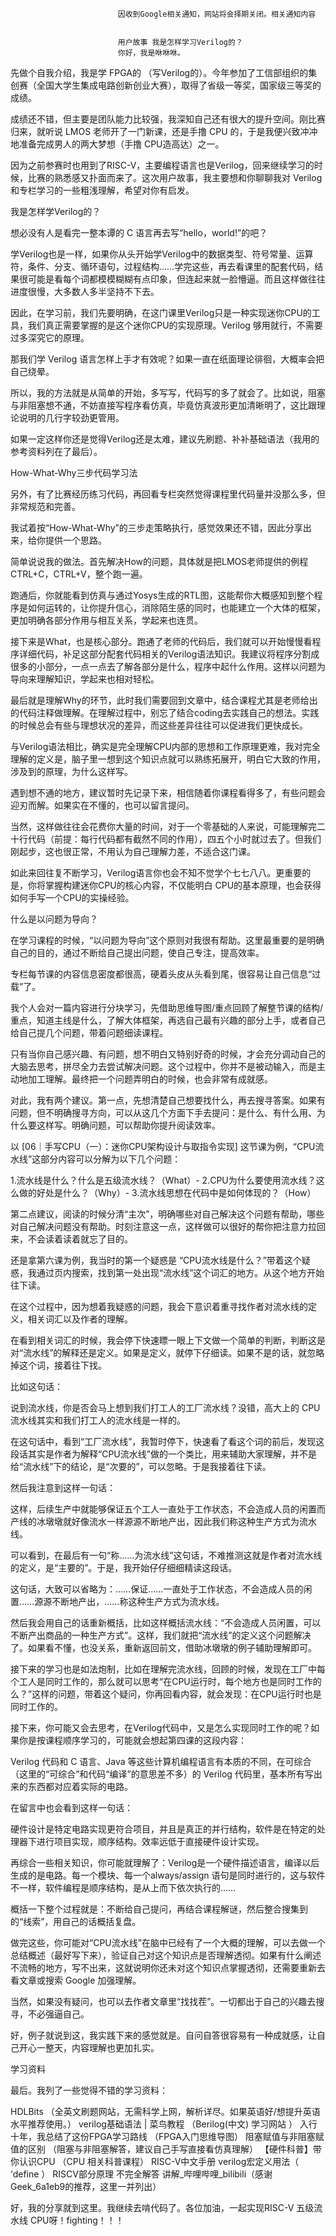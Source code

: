 
                            
                            因收到Google相关通知，网站将会择期关闭。相关通知内容
                            
                            
                            用户故事 我是怎样学习Verilog的？
                            你好，我是咻咻咻。

先做个自我介绍，我是学 FPGA的 （写Verilog的）。今年参加了工信部组织的集创赛（全国大学生集成电路创新创业大赛），取得了省级一等奖，国家级三等奖的成绩。

成绩还不错，但主要是团队能力比较强，我深知自己还有很大的提升空间。刚比赛归来，就听说 LMOS 老师开了一门新课，还是手撸 CPU 的，于是我便兴致冲冲地准备完成男人的两大梦想（手撸 CPU造高达）之一。

因为之前参赛时也用到了RISC-V，主要编程语言也是Verilog，回来继续学习的时候，比赛的熟悉感又扑面而来了。这次用户故事，我主要想和你聊聊我对 Verilog 和专栏学习的一些粗浅理解，希望对你有启发。

我是怎样学Verilog的？

想必没有人是看完一整本谭的 C 语言再去写“hello，world!”的吧？

学Verilog也是一样，如果你从头开始学Verilog中的数据类型、符号常量、运算符，条件、分支、循环语句，过程结构……学完这些，再去看课里的配套代码，结果很可能是看每个词都模模糊糊有点印象，但连起来就一脸懵逼。而且这样做往往进度很慢，大多数人多半坚持不下去。

因此，在学习前，我们先要明确，在这门课里Verilog只是一种实现迷你CPU的工具，我们真正需要掌握的是这个迷你CPU的实现原理。Verilog 够用就行，不需要过多深究它的原理。

那我们学 Verilog 语言怎样上手才有效呢？如果一直在纸面理论徘徊，大概率会把自己绕晕。

所以，我的方法就是从简单的开始，多写写，代码写的多了就会了。比如说，阻塞与非阻塞想不通，不妨直接写程序看仿真，毕竟仿真波形更加清晰明了，这比跟理论说明的几行字较劲更管用。

如果一定这样你还是觉得Verilog还是太难，建议先刷题、补补基础语法（我用的参考资料列在了最后）。

How-What-Why三步代码学习法

另外，有了比赛经历练习代码，再回看专栏突然觉得课程里代码量并没那么多，但非常规范和完善。

我试着按“How-What-Why”的三步走策略执行，感觉效果还不错，因此分享出来，给你提供一个思路。



简单说说我的做法。首先解决How的问题，具体就是把LMOS老师提供的例程 CTRL+C，CTRL+V，整个跑一遍。

跑通后，你就能看到仿真与通过Yosys生成的RTL图，这能帮你大概感知到整个程序是如何运转的，让你提升信心，消除陌生感的同时，也能建立一个大体的框架，更加明确各部分作用与相互关系，学起来也连贯。

接下来是What，也是核心部分。跑通了老师的代码后，我们就可以开始慢慢看程序详细代码，补足这部分配套代码相关的Verilog语法知识。我建议将程序分割成很多的小部分，一点一点去了解各部分是什么，程序中起什么作用。这样以问题为导向来理解知识，学起来也相对轻松。

最后就是理解Why的环节，此时我们需要回到文章中，结合课程尤其是老师给出的代码注释做理解。在理解过程中，别忘了结合coding去实践自己的想法。实践的时候总会有些与理想状况的差异，而这些差异往往可以促进我们更快成长。

与Verilog语法相比，确实是完全理解CPU内部的思想和工作原理更难，我对完全理解的定义是，脑子里一想到这个知识点就可以熟练拓展开，明白它大致的作用，涉及到的原理，为什么这样写。

遇到想不通的地方，建议暂时先记录下来，相信随着你课程看得多了，有些问题会迎刃而解。如果实在不懂的，也可以留言提问。

当然，这样做往往会花费你大量的时间，对于一个零基础的人来说，可能理解完二十行代码（前提：每行代码都有截然不同的作用），四五个小时就过去了。但我们刚起步，这也很正常，不用认为自己理解力差，不适合这门课。

如此来回往复不断学习，Verilog语言你也会不知不觉学个七七八八。更重要的是，你将掌握构建迷你CPU的核心内容，不仅能明白 CPU的基本原理，也会获得如何手写一个CPU的实操经验。

什么是以问题为导向？

在学习课程的时候，“以问题为导向”这个原则对我很有帮助。这里最重要的是明确自己的目的，通过不断给自己提出问题，使自己专注，提高效率。

专栏每节课的内容信息密度都很高，硬着头皮从头看到尾，很容易让自己信息“过载”了。

我个人会对一篇内容进行分块学习，先借助思维导图/重点回顾了解整节课的结构/重点，知道主线是什么，了解大体框架，再选自己最有兴趣的部分上手，或者自己给自己提几个问题，带着问题细读课程。

只有当你自己感兴趣、有问题，想不明白又特别好奇的时候，才会充分调动自己的大脑去思考，拼尽全力去尝试解决问题。这个过程中，你并不是被动输入，而是主动地加工理解。最终把一个问题弄明白的时候，也会非常有成就感。

对此，我有两个建议。第一点，先想清楚自己想要找什么，再去搜寻答案。如果有问题，但不明确搜寻方向，可以从这几个方面下手去提问：是什么、有什么用、为什么要这样写。明确问题，可以帮助你提升阅读效率。

以 [06｜手写CPU（一）：迷你CPU架构设计与取指令实现] 这节课为例，“CPU流水线”这部分内容可以分解为以下几个问题：

1.流水线是什么？什么是五级流水线？（What）-
2.CPU为什么要使用流水线？这么做的好处是什么？（Why）-
3.流水线思想在代码中是如何体现的？（How）

第二点建议，阅读的时候分清“主次”，明确哪些对自己解决这个问题有帮助，哪些对自己解决问题没有帮助。时刻注意这一点，这样做可以很好的帮你把注意力拉回来，不会读着读着就忘了目的。

还是拿第六课为例，我当时的第一个疑惑是 “CPU流水线是什么？”带着这个疑惑，我通过页内搜索，找到第一处出现“流水线”这个词汇的地方。从这个地方开始往下读。

在这个过程中，因为想着我疑惑的问题，我会下意识着重寻找作者对流水线的定义，相关词汇以及作者的理解。

在看到相关词汇的时候，我会停下快速瞟一眼上下文做一个简单的判断，判断这是对“流水线”的解释还是定义。如果是定义，就停下仔细读。如果不是的话，就忽略掉这个词，接着往下找。

比如这句话：


说到流水线，你是否会马上想到我们打工人的工厂流水线？没错，高大上的 CPU 流水线其实和我们打工人的流水线是一样的。


在这句话中，看到“工厂流水线”，我暂时停下，快速看了看这个词的前后，发现这段话其实是作者为解释“CPU流水线”做的一个类比，用来辅助大家理解，并不是给“流水线”下的结论，是“次要的”，可以忽略。于是我接着往下读。

然后我注意到这样一句话：


这样，后续生产中就能够保证五个工人一直处于工作状态，不会造成人员的闲置而产线的冰墩墩就好像流水一样源源不断地产出，因此我们称这种生产方式为流水线。


可以看到，在最后有一句“称……为流水线”这句话，不难推测这就是作者对流水线的定义，是“主要的”。于是，我开始仔仔细细精读这段话。


这句话，大致可以省略为：……保证……一直处于工作状态，不会造成人员的闲置……源源不断地产出，……称这种生产方式为流水线。


然后我会用自己的话重新概括，比如这样概括流水线：“不会造成人员闲置，可以不断产出商品的一种生产方式”。这样，我们就把“流水线”的定义这个问题解决了。如果看不懂，也没关系，重新返回前文，借助冰墩墩的例子辅助理解即可。

接下来的学习也是如法炮制，比如在理解完流水线，回顾的时候，发现在工厂中每个工人是同时工作的，那么就可以思考“在CPU运行时，每个地方也是同时工作的么？”这样的问题，带着这个疑问，你再回看内容，就会发现：在CPU运行时也是同时工作的。

接下来，你可能又会去思考，在Verilog代码中，又是怎么实现同时工作的呢？如果你是按课程顺序学习的，可能就会想起第四课的这段内容：


Verilog 代码和 C 语言、Java 等这些计算机编程语言有本质的不同，在可综合（这里的“可综合”和代码“编译”的意思差不多）的 Verilog 代码里，基本所有写出来的东西都对应着实际的电路。


在留言中也会看到这样一句话：


硬件设计是特定电路实现更符合项目，并且是真正的并行结构，软件是在特定的处理器下进行项目实现，顺序结构。效率远低于直接硬件设计实现。


再综合一些相关知识，你可能就理解了：Verilog是一个硬件描述语言，编译以后生成的是电路。每一个模块、每一个always/assign 语句是同时进行的，这与软件不一样，软件编程是顺序结构，是从上而下依次执行的……

概括一下整个过程就是：不断给自己提问，再结合课程解谜，然后整合搜集到的“线索”，用自己的话概括复盘。

做完这些，你可能对“CPU流水线”在脑中已经有了一个大概的理解，可以去做一个总结概述（最好写下来），验证自己对这个知识点是否理解透彻。如果有什么阐述不流畅的地方，写不出来，这就说明你还未对这个知识点掌握透彻，还需要重新去看文章或搜索 Google 加强理解。

当然，如果没有疑问，也可以去作者文章里“找找茬”。一切都出于自己的兴趣去搜寻，不必强逼自己。

好，例子就说到这，我实践下来的感觉就是。自问自答很容易有一种成就感，让自己开心一整天，内容理解也更加扎实。

学习资料

最后。我列了一些觉得不错的学习资料：


HDLBits （全英文刷题网站，无需科学上网，解析详尽。如果英语好/想提升英语水平推荐使用。）
verilog基础语法 | 菜鸟教程 （Berilog(中文) 学习网站 ）
入行十年，我总结了这份FPGA学习路线 （FPGA入门思维导图）
阻塞赋值与非阻塞赋值的区别 （阻塞与非阻塞解答，建议自己手写直接看仿真理解）
【硬件科普】带你认识CPU （CPU 相关科普课程）
RISC-V中文手册
verilog宏定义用法（ ‘define ）
RISCV部分原理 不完全解答 讲解_哔哩哔哩_bilibili（感谢Geek_6a1eb9的推荐，这里一并列出）


好，我的分享就到这里。我继续去啃代码了。各位加油，一起实现RISC-V 五级流水线 CPU呀！fighting！！！

                        
                        
                            